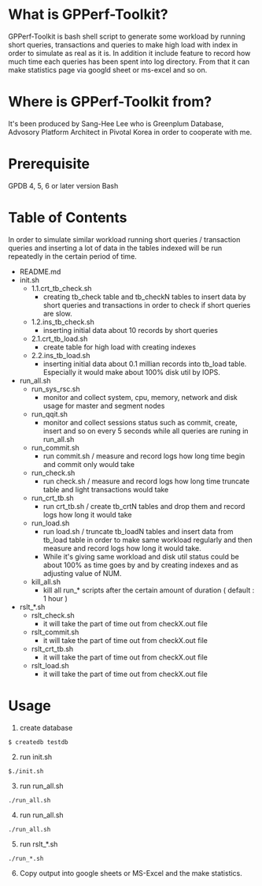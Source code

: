 # What is GPPerf-Toolkit?
GPPerf-Toolkit is bash shell script to generate some workload by running short queries, transactions and queries to make high load with index in order to simulate as real as it is.
In addition it include feature to record how much time each queries has been spent into log directory. From that it can make statistics page via googld sheet or ms-excel and so on.

# Where is GPPerf-Toolkit from?
It's been produced by Sang-Hee Lee who is Greenplum Database, Advosory Platform Architect in Pivotal Korea in order to cooperate with me.

# Prerequisite
GPDB 4, 5, 6 or later version
Bash

# Table of Contents
In order to simulate similar workload running short queries / transaction queries and inserting a lot of data in the tables indexed will be run repeatedly in the certain period of time.

- README.md
- init.sh
  - 1.1.crt_tb_check.sh
    - creating tb_check table and tb_checkN tables to insert data by short queries and transactions in order to check if short queries are slow.
  - 1.2.ins_tb_check.sh
    - inserting initial data about 10 records by short queries
  - 2.1.crt_tb_load.sh
    - create table for high load with creating indexes
  - 2.2.ins_tb_load.sh
    - inserting initial data about 0.1 millian records into tb_load table. Especially it would make about 100% disk util by IOPS.
- run_all.sh
  - run_sys_rsc.sh
    - monitor and collect system, cpu, memory, network and disk usage for master and segment nodes
  - run_qqit.sh
    - monitor and collect sessions status such as commit, create, insert and so on every 5 seconds while all queries are runing in run_all.sh
  - run_commit.sh
    - run commit.sh / measure and record logs how long time begin and commit only would take
  - run_check.sh
    - run check.sh / measure and record logs how long time truncate table and light transactions would take
  - run_crt_tb.sh
    - run crt_tb.sh / create tb_crtN tables and drop them and record logs how long it would take
  - run_load.sh
    - run load.sh / truncate tb_loadN tables and insert data from tb_load table in order to make same workload regularly and then measure and record logs how long it would take.
    - While it's giving same workload and disk util status could be about 100% as time goes by and by creating indexes and as adjusting value of NUM.
  - kill_all.sh
    - kill all run_* scripts after the certain amount of duration ( default : 1 hour )
- rslt_*.sh
  - rslt_check.sh
    - it will take the part of time out from checkX.out file
  - rslt_commit.sh
    - it will take the part of time out from checkX.out file
  - rslt_crt_tb.sh
    - it will take the part of time out from checkX.out file
  - rslt_load.sh
    - it will take the part of time out from checkX.out file

# Usage
1. create database
~~~
$ createdb testdb
~~~
2. run init.sh
~~~
$./init.sh
~~~
3. run run_all.sh
~~~
./run_all.sh
~~~
4. run run_all.sh
~~~
./run_all.sh
~~~
5. run rslt_*.sh
~~~
./run_*.sh
~~~
6. Copy output into google sheets or MS-Excel and the make statistics.
